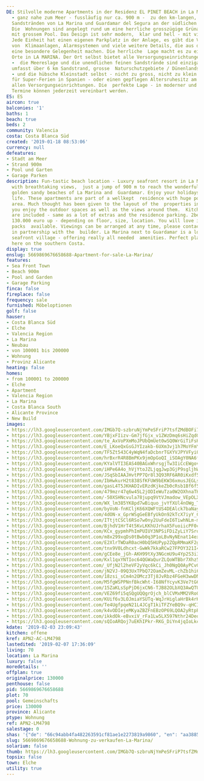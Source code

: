 ```yaml
---
DE: Stilvolle moderne Apartments in der Residenz EL PINET BEACH in La Marina/Elche
  - ganz nahe zum Meer - fussläufig nur ca. 900 m -  zu den km-langen, feingoldenen
  Sandstränden von La Marina und Guardamar del Segura an der südlichen Costa Blanca.
  Die  Wohnungen sind angelegt rund um eine herrliche grosszügige Grünanlage - natürlich
  mit grossem Pool. Das Design ist sehr modern,  klar und hell - mit viel Sonnenlicht.
  Jede Einheit hat einen eigenen Parkplatz in der Anlage, es gibt die Vorinstallation
  von  Klimaanlagen, Alarmsystemen und viele weitere Details, die aus dieser Residenz
  eine besondere Gelegenheit machen. Die herrliche  Lage macht es zu einem der attraktivsten
  Orte in LA MARINA. Der Ort selbst bietet alle Versorgungseinrichtungen die man braucht
  -  die Meereslage und die unendlichen feinen Sandstrände sind einzigartig - und
  umfasst über 6 km Sandstrand, grosse  Naturschutzgebiete / Dünenlandschaften, Pinienwaldgebiete
  - und die hübsche Kleinstadt selbst - nicht zu gross, nicht zu klein - genau  passend
  für Super-Ferien in Spanien - oder einen gepflegen Altersruhesitz am Mittelmer mit
  allen Versorgungseinrichtungen. Die  perfekte Lage - in moderner und guter Bauqualität.
  Termine können jederzeit vereinbart werden.
ES: ES
aircon: true
balconies: '1'
baths: 1
beach: true
beds: 2
community: Valencia
costa: Costa Blanca Süd
created: '2019-01-18 08:53:06'
currency: null
defeatures:
- Stadt am Meer
- Strand 900m
- Pool und Garten
- Garage Parken
description: Fun-tastic beach location - Luxury seafront resort in La Marina (Elche)
  with breathtaking views,  just a jump of 900 m to reach the wonderful long wide
  golden sandy beaches of La Marina and  Guardamar. Enjoy your holidays. Pure beach
  life. These apartments are part of a wellkept  residence with huge pool and garden
  area. Much thought has been given to the layout of the  properties in order to make
  you enjoy the outdoor spaces as well as the views around them.  Kitchen furnitures
  are included - same as a lot of extras and the residence parking. 2bed AP from  only
  130.000 euro up - depending on floor, size, location. You will love it. Furniture
  packs  available. Viewings can be arranged at any time, please contact our team
  in partnership with the  builder. La Marina next to Guardamar is a lovely Spanish
  seafront village - offering really all needed  amenities. Perfect place to stay
  here on the southern Costa.
display: true
enslug: 5669869676658688-Apartment-for-sale-La-Marina/
features:
- Sea Front Town
- Beach 900m
- Pool and Garden
- Garage Parking
finca: false
fireplace: false
frequency: sale
furnished: Möbeloptionen
golf: false
hauser:
- Costa Blanca Süd
- Elche
- Valencia Region
- La Marina
- Neubau
- von 100001 bis 200000
- Wohnung
- Provinz Alicante
heating: false
homes:
- from 100001 to 200000
- Elche
- Apartment
- Valencia Region
- La Marina
- Costa Blanca South
- Alicante Province
- New Build
images:
- https://lh3.googleusercontent.com/IMGb7Q-szbruNjYmPeSFriP7tsfZMdBOFi7NwFgyBgpxg3mIFapmTslJd2L4ABXWzs62igW60xJIQTJS6Aqe=w640-rj-e30-l100
- https://lh3.googleusercontent.com/YBjxFIizv-Gm7jfGjx_v1ZWzDmq6sHiZqdG1nSQbAjSamvnvWd4Mg4xougWt97AcjWWo4jXwPIZVKgGbm3EEWA=w640-rj-e30-l100
- https://lh3.googleusercontent.com/te_AxVoPXmMoJPUbQmUet0wSQ0WrGiTiFsHw_XFcbC01mwon7uZ5npGSYbgtulQz73LGWuVIesvAOrIQnVE=w640-rj-e30-l100
- https://lh3.googleusercontent.com/E_LKoeQxGsGJYIzakb-6UXm3vj1h7MoYFmYRanwgeD1XWGcEzWZx2kn8wrFstqSQZaE2pcaWjHdfmyVXn3ffoQ=w640-rj-e30-l100
- https://lh3.googleusercontent.com/TF5Zt543C4yWqN4faDcbnrTGXYVJPYVFyi0PR0HjhOHjvJ09dv6WdVNEN3jKoyH96Yu2g4cTlmX8xOzr_a3W=w640-rj-e30-l100
- https://lh3.googleusercontent.com/hrBxrR4R8BmPKx9jmOpGoQI_iSOAgY0NA6fJIACzXqH4DZDlk-l0OmLyAsVPB4KYmXuvE1ONHSWORCyRM5_n=w640-rj-e30-l100
- https://lh3.googleusercontent.com/KYalVTI3EAS40BAGxWhrsgjTw3IiCcEWgovs9CxvPjvX-FgYsylLw0cRymTQcm-0SCz7DJMh5gftfizSjIXJ=w640-rj-e30-l100
- https://lh3.googleusercontent.com/iHPe6A4o_hVjYtoJZLjqgJwp3GjP9sgljhWOd-foojN7fukINXKGHChMRmXvQoBpJrhBA4uaQsv6muuDv6HrHA=w640-rj-e30-l100
- https://lh3.googleusercontent.com/JSqSbIAAJHvtPP7Qr8l3Q93RF6AR0iKxdf56kTw_E4albKuc8EGCvCJoCjpyGjPBlSTLSmDuQOTsQJZaeyPN=w640-rj-e30-l100
- https://lh3.googleusercontent.com/IbHwkurH2t838SfKFUW9bEKW36xmusJEGLslG4QEklSvZhI8SfUD54tsqGsS7g4f3GnTAzSDi8L8aLavAu87=w640-rj-e30-l100
- https://lh3.googleusercontent.com/gasL4T5JKHADIvERzdKjkeZb0cRsb1Bf6f5BTd4-lPgfvCTzuW5ECzJ_Hcn0-jwaJQW6TzYbmHAP6XPshs_P=w640-rj-e30-l100
- https://lh3.googleusercontent.com/479mzr47q6w45L2jODIeWuTza0W2OXhnaTHmQrE5P90VcrVNnZgAy_85PdUPbQdraofdnrSmLsJzX55DYOk0=w640-rj-e30-l100
- https://lh3.googleusercontent.com/-50XSHNcvula78jupq9VtVJmadow_VEpOLXus8w7Vo2rpmisel1pAziXTkJkRlqgqLQOYrwf5upT-CbCL4xO9w=w640-rj-e30-l100
- https://lh3.googleusercontent.com/WX_lm385YK8pd7wBiquo_jvYfXUl4nOWg_TIFw5j7nHWs_oEXi2vSkOOrD8FN_1ghc_1WbSjQQ7ClcPzIIWG=w640-rj-e30-l100
- https://lh3.googleusercontent.com/byVoN-fnKCljK66XQWFtUS4DEAlck7baNayi0xLMPEbSvTr4-NVAQ5k6N6nzciZmd77yCl7n3V2Tje3DA8KPwA=w640-rj-e30-l100
- https://lh3.googleusercontent.com/4dON-x_GprWSgGeEBfyUkOn92kTcX7iyY_C676LHbVJE51NggQLMEQCvVHUG3-9L8VfK5p6jJeBH3UwyLgM=w640-rj-e30-l100
- https://lh3.googleusercontent.com/ITtjtCSCl6RSo7w0ny2UuFdeI6TiwhNLm-mVNkbNNI9UvspAd5zdfHvWmF3izQbSez3N3MOTgMz-WahcEQAeuw=w640-rj-e30-l100
- https://lh3.googleusercontent.com/BjhdV1HrT4t5KvLKKhUJrhaX5FuoiicPF0c17fztfnuNltpXHBGiHab_64h-QYa-SLBL-xg8BVjfMGl9t-4=w640-rj-e30-l100
- https://lh3.googleusercontent.com/KCx_gypmhPhImPUIUY3NPSiFDiZyLiY7Sroo5f41f4XYLHZ4TFpNfAINSwO16SCmB0YlNWZ-eozkOamMBuve=w640-rj-e30-l100
- https://lh3.googleusercontent.com/m8x299xqDs0tBwb0q3P1oLBvNyNEnat14exdTL_lcQQ12gEKEdpXjZGgfqFoTuyIOT9XAZMpBqm5m4oiZjaN=w640-rj-e30-l100
- https://lh3.googleusercontent.com/E2XlrTWDaR0acH0bQ5HUPyp2ZQpRMmaKF2gd77Z-x7DVwTG9X6eemkZJlWF0Yv_z-1M35wT_Gg6wsRgHoP-S=w640-rj-e30-l100
- https://lh3.googleusercontent.com/tnx9V0Ldhcxt-GwWk7kkaRCw27FPOY321I4khd1-ZM5o_7CGhYfM7OZTzxMmrs0F5PBOc9O2slt9pG2XaVll=w640-rj-e30-l100
- https://lh3.googleusercontent.com/gCEe8e_jGh-AKH99tXy3NGcmU9u4Yp2S3i3QFU2Yf6QPPD4BgV_D6fn3T7iwb7_McnhDZK3HTPzNFCl0PbJf=w640-rj-e30-l100
- https://lh3.googleusercontent.com/Kxl1qxYNTIoc64QGWaQurZLQoWTBbr7Xhz5Dgt3JGUBiCqCb0WJBRMPi-wW9Je2tXX26y0VmDLqKW13m7zx7=w640-rj-e30-l100
- https://lh3.googleusercontent.com/_UfjN2l2heVF2yVqc6kCi_Jh0NgQ0AyPCvG-hydXHOQ9u97ULdv8071tuaRIdmxtblCRcEx8UEV45Df6hkcIlA=w640-rj-e30-l100
- https://lh3.googleusercontent.com/jN2VJ-09Q3UxTPbQ72OamZevML-chZb1hi6SVxJbDln_X0PP7HuEPj_RGonc0TXn4d6bEXmtBUCvy_JUhgao=w640-rj-e30-l100
- https://lh3.googleusercontent.com/18zsi_sCm4n2OMcz3Tj8JvRbz4FGeH3wwDNbuI53uy0UCjE0cq4HtxZqU1uKh1gqGhHKd4ZI3F3r1NwIqWp5lA=w640-rj-e30-l100
- https://lh3.googleusercontent.com/M5fgWSPPNnfBkcWht-I68NfYcyvK3Ve7tG6cZMaRG4b0bCn_k4klCyZyjYFGJ6Cx-440swqxNuAPOF9xMPJz=w640-rj-e30-l100
- https://lh3.googleusercontent.com/15ZaKLsSpPjD6jxCN6-TJB82OLbXQ3AwQTUV73B90ERbj-QTwVhC-mZ1alDnAPT1aLw5Ujuw1GROwC_p6ZZrww=w640-rj-e30-l100
- https://lh3.googleusercontent.com/VEZ69fi5qSQgUQQgrOjch_blCVMxMM2VRo0RmgwgoBJQ6poUh1kiS-L0aeMjl0pOxSJJ4nfmv4dHu2_MymwJ=w640-rj-e30-l100
- https://lh3.googleusercontent.com/KUif6v3LOJmiaYSUTq-WqJrHiglaHrBk4rKpd9LUcQcCt3dAaVlTEIknVOtPavjU9Zf_bscHfvPZVO2VTm2M=w640-rj-e30-l100
- https://lh3.googleusercontent.com/Te4UgfpqeN21L4JCgT1kiTFZYeBQ9v-qHCIO1BGLdl13sZNJoLXStdElQJ8CODoMYHprG4LUsjIvVBxzjc8=w640-rj-e30-l100
- https://lh3.googleusercontent.com/k4vODIejeMKyaZBZFnEBzOP69LQOA2yRtpPbAl5TgMqkXlNd_vErjV2cRXRdGkvN2wAyVYxfsY-tppIK-EKN=w640-rj-e30-l100
- https://lh3.googleusercontent.com/ikkdOk-eBvxiV_rFa1Lw5LX597Nthr24DeoZn2sLuiSjQ315BD0f_21IIKxM9XA1nQQOwFQwaDqyADgp1Bo=w640-rj-e30-l100
- https://lh3.googleusercontent.com/sQIoARQoj7uEKhIPkr-RKG_DiYn4jqIoLkcc3SKSYw8qggtja4kD26h-59Sv3r2RzFi3FmqUMBt0LIsUSCM=w640-rj-e30-l100
kdate: '2019-02-03 23:09:43'
kitchen: offene
kref: APN2-AC-LM4798
lastedited: '2019-02-07 17:36:09'
living: 70
location: La Marina
luxury: false
moredetails: ''
offplan: true
originalprice: 130000
penthouse: false
pid: 5669869676658688
plot: 70
pool: Gemeinschafts
price: 130000
province: Alicante
ptype: Wohnung
ref: APN2-LM4798
salestage: 0
shas: '{"de": "66c94abb4fa482263591cf81ae1e2273819a9860", "en": "aa3885c24492a2a0ec4e22db014fc357028f7893"}'
slug: 5669869676658688-Wohnung-zu-verkaufen-La-Marina/
solarium: false
thumb: https://lh3.googleusercontent.com/IMGb7Q-szbruNjYmPeSFriP7tsfZMdBOFi7NwFgyBgpxg3mIFapmTslJd2L4ABXWzs62igW60xJIQTJS6Aqe=w400-h240-n-rj-e30-l100
topsix: false
town: Elche
utility: true
---
```

